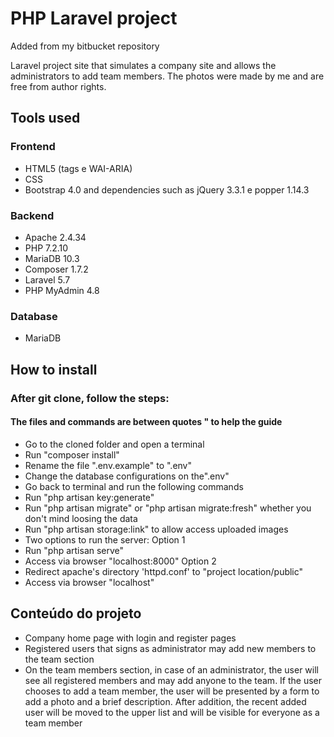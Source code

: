 ﻿# PHP Laravel project

Added from my bitbucket repository

Laravel project site that simulates a company site and allows the administrators to add team members. The photos were made by me and are free from author rights.

## Tools used

### Frontend
* HTML5 (tags e WAI-ARIA)
* CSS
* Bootstrap 4.0 and dependencies such as jQuery 3.3.1 e popper 1.14.3

### Backend
* Apache 2.4.34
* PHP 7.2.10
* MariaDB 10.3
* Composer 1.7.2
* Laravel 5.7
* PHP MyAdmin 4.8

### Database
* MariaDB

## How to install

### After git clone, follow the steps:
#### The files and commands are between quotes " to help the guide
* Go to the cloned folder and open a terminal
* Run "composer install"
* Rename the file ".env.example" to ".env"
* Change the database configurations on the".env"
* Go back to terminal and run the following commands
* Run "php artisan key:generate"
* Run "php artisan migrate" or "php artisan migrate:fresh" whether you don't mind loosing the data
* Run "php artisan storage:link" to allow access uploaded images
* Two options to run the server:
Option 1
* Run "php artisan serve"
* Access via browser "localhost:8000"
Option 2
* Redirect apache's directory  'httpd.conf' to "project location/public"
* Access via browser "localhost"

## Conteúdo do projeto

* Company home page with login and register pages
* Registered users that signs as administrator may add new members to the team section
* On the team members section, in case of an administrator, the user will see all registered members and may add anyone to the team. If the user chooses to add a team member, the user will be presented by a form to add a photo and a brief description. After addition, the recent added user will be moved to the upper list and will be visible for everyone as a team member